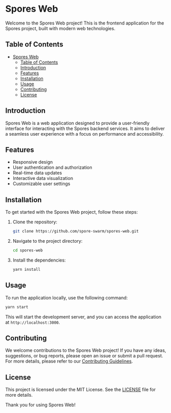 # Spores Web

Welcome to the Spores Web project! This is the frontend application for the Spores project, built with modern web technologies.

## Table of Contents

- [Spores Web](#spores-web)
  - [Table of Contents](#table-of-contents)
  - [Introduction](#introduction)
  - [Features](#features)
  - [Installation](#installation)
  - [Usage](#usage)
  - [Contributing](#contributing)
  - [License](#license)

## Introduction

Spores Web is a web application designed to provide a user-friendly interface for interacting with the Spores backend services. It aims to deliver a seamless user experience with a focus on performance and accessibility.

## Features

- Responsive design
- User authentication and authorization
- Real-time data updates
- Interactive data visualization
- Customizable user settings

## Installation

To get started with the Spores Web project, follow these steps:

1. Clone the repository:
    ```bash
    git clone https://github.com/spore-swarm/spores-web.git
    ```
2. Navigate to the project directory:
    ```bash
    cd spores-web
    ```
3. Install the dependencies:
    ```bash
    yarn install
    ```

## Usage

To run the application locally, use the following command:
```bash
yarn start
```
This will start the development server, and you can access the application at `http://localhost:3000`.

## Contributing

We welcome contributions to the Spores Web project! If you have any ideas, suggestions, or bug reports, please open an issue or submit a pull request. For more details, please refer to our [Contributing Guidelines](CONTRIBUTING.md).

## License

This project is licensed under the MIT License. See the [LICENSE](LICENSE) file for more details.

Thank you for using Spores Web!